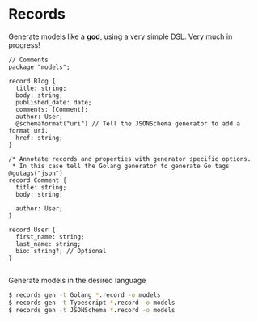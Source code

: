 # Records

Generate models like a **god**, using a very simple DSL. 
Very much in progress!

```
// Comments
package "models";

record Blog {
  title: string;
  body: string;
  published_date: date;
  comments: [Comment];
  author: User;
  @schemaformat("uri") // Tell the JSONSchema generator to add a format uri.
  href: string;
}

/* Annotate records and properties with generator specific options.
 * In this case tell the Golang generator to generate Go tags
@gotags("json") 
record Comment {
  title: string;
  body: string;
  
  author: User;
}

record User {
  first_name: string;
  last_name: string;
  bio: string?; // Optional
}


```

Generate models in the desired language

```sh
$ records gen -t Golang *.record -o models
$ records gen -t Typescript *.record -o models
$ records gen -t JSONSchema *.record -o models

```

